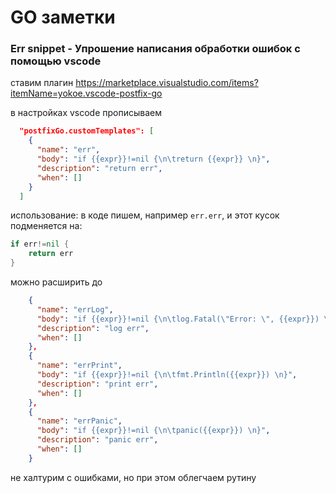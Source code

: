 # GO заметки

### Err snippet - Упрошение написания обработки ошибок с помощью vscode
ставим плагин https://marketplace.visualstudio.com/items?itemName=yokoe.vscode-postfix-go

в настройках vscode прописываем 
```json
  "postfixGo.customTemplates": [
    {
      "name": "err",
      "body": "if {{expr}}!=nil {\n\treturn {{expr}} \n}",
      "description": "return err",
      "when": []
    }
  ]
```
использование:
в коде пишем, например `err.err`, и этот кусок подменяется на:
```go
if err!=nil {	
	return err 
}
```

можно расширить до 
```json
    {
      "name": "errLog",
      "body": "if {{expr}}!=nil {\n\tlog.Fatal(\"Error: \", {{expr}}) \n}",
      "description": "log err",
      "when": []
    },
    {
      "name": "errPrint",
      "body": "if {{expr}}!=nil {\n\tfmt.Println({{expr}}) \n}",
      "description": "print err",
      "when": []
    },
    {
      "name": "errPanic",
      "body": "if {{expr}}!=nil {\n\tpanic({{expr}}) \n}",
      "description": "panic err",
      "when": []
    }
```
не халтурим с ошибками, но при этом облегчаем рутину